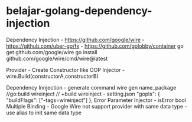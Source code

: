 # belajar-golang-dependency-injection
Dependency Injection
    - https://github.com/google/wire
    - https://github.com/uber-go/fx
    - https://github.com/golobby/container
go get github.com/google/wire
go install github.com/google/wire/cmd/wire@latest

Provider
    - Create Constructor like OOP
Injector
    - wire.Build(constructorA,constructorB)
    
Dependency Innjection
    - generate command
    wire gen name_package
    //go:build wireinject
    // +build   wireinject
    - setting.json
    "gopls": {
        "buildFlags": ["-tags=wireinject"]
      },
Error
Parameter Injector
    - isError bool
Multiple Binding
    - Google Wire not support provider with same data type
    - use alias to init same data type